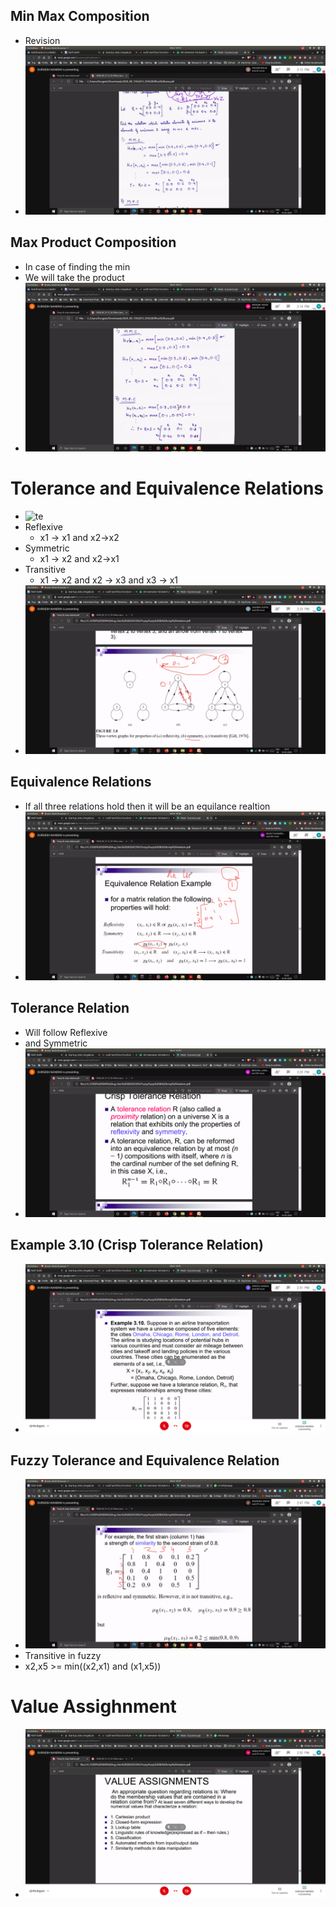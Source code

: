 ## Min Max Composition
- Revision
 - ![min_max](min_max.jpg)

## Max Product Composition
- In case of finding the min 
- We will take the product
- ![MPC](MPC.jpg)

# Tolerance and Equivalence Relations
- ![te](te.jpg)
- Reflexive
   - x1 -> x1 and x2->x2
- Symmetric
   - x1 -> x2 and x2->x1
- Transitive
   - x1 -> x2 and x2 -> x3 and x3 -> x1
- ![te_graphs](te_graph.jpg)

## Equivalence Relations
- If all three relations hold then it will be an equilance realtion
- ![eq](eq.jpg)

## Tolerance Relation
- Will follow Reflexive
- and Symmetric
- ![tol](tol.jpg)

## Example 3.10 (Crisp Tolerance Relation)
- ![ex](ex.jpg)

## Fuzzy Tolerance and Equivalence Relation
- ![sim](sim.jpg)
- Transitive in fuzzy
- x2,x5 >= min((x2,x1) and (x1,x5))

# Value Assighnment
- ![vl_as](vl_as.jpg)
